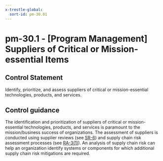 ```yaml
---
x-trestle-global:
  sort-id: pm-30.01
---
```


# pm-30.1 - \[Program Management\] Suppliers of Critical or Mission-essential Items

## Control Statement

Identify, prioritize, and assess suppliers of critical or mission-essential technologies, products, and services.

## Control guidance

The identification and prioritization of suppliers of critical or mission-essential technologies, products, and services is paramount to the mission/business success of organizations. The assessment of suppliers is conducted using supplier reviews (see [SR-6](#sr-6)) and supply chain risk assessment processes (see [RA-3(1)](#ra-3.1)). An analysis of supply chain risk can help an organization identify systems or components for which additional supply chain risk mitigations are required.
